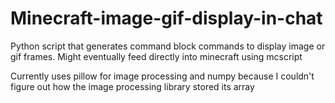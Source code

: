 # Minecraft-image-gif-display-in-chat
Python script that generates command block commands to display image or gif frames. Might eventually feed directly into minecraft using mcscript

Currently uses pillow for image processing and numpy because I couldn't figure out how the image processing library stored its array
